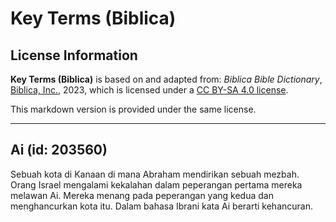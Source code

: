 # Key Terms (Biblica)

## License Information

**Key Terms (Biblica)** is based on and adapted from: _Biblica Bible Dictionary_, [Biblica, Inc.](https://www.biblica.com/), 2023, which is licensed under a [CC BY-SA 4.0 license](https://creativecommons.org/licenses/by-sa/4.0/legalcode.en).

This markdown version is provided under the same license.



--------------------------------

## Ai (id: 203560)

Sebuah kota di Kanaan di mana Abraham mendirikan sebuah mezbah. Orang Israel mengalami kekalahan dalam peperangan pertama mereka melawan Ai. Mereka menang pada peperangan yang kedua dan menghancurkan kota itu. Dalam bahasa Ibrani kata Ai berarti kehancuran.


